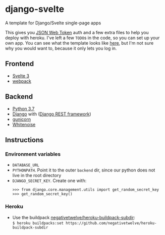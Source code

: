 # django-svelte
A template for Django/Svelte single-page apps

This gives you [JSON Web Token](https://jwt.io/) auth and a few extra files to help you deploy with heroku. I've left a few `TODO`s in the code, so you can set up your own app. You can see what the template looks like [here](https://django-svelte.herokuapp.com), but I'm not sure why you would want to, because it only lets you log in.

## Frontend
- [Svelte 3](https://svelte.dev/)
- [webpack](https://webpack.js.org/)

## Backend
- [Python 3.7](https://www.python.org/)
- [Django](https://www.djangoproject.com/) with ([Django REST framework](https://www.django-rest-framework.org/))
- [gunicorn](https://gunicorn.org/)
- [Whitenoise](http://whitenoise.evans.io/en/stable/)

## Instructions

### Environment variables
- `DATABASE_URL`
- `PYTHONPATH`. Point it to the outer `backend` dir, since our python does not live in the root directory
- `DJANGO_SECRET_KEY`. Create one with:  
    ```
    >>> from django.core.management.utils import get_random_secret_key
    >>> get_random_secret_key()
    ```

### Heroku
- Use the buildpack [negativetwelve/heroku-buildpack-subdir](https://github.com/negativetwelve/heroku-buildpack-subdir):  
```$ heroku buildpacks:set https://github.com/negativetwelve/heroku-buildpack-subdir```
